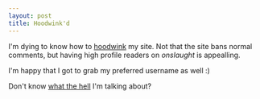 ```yaml
---
layout: post
title: Hoodwink'd
---
```


I'm dying to know how to [hoodwink](http://redhanded.hobix.com/inspect/hoodwinkDDayThreeClearnessOfVision.html) my site. Not that the site bans normal comments, but having high profile readers on _onslaught_ is appealling.

I'm happy that I got to grab my preferred username as well :)

Don't know [what the hell](http://del.icio.us/tag/hoodwink.d) I'm talking about?
